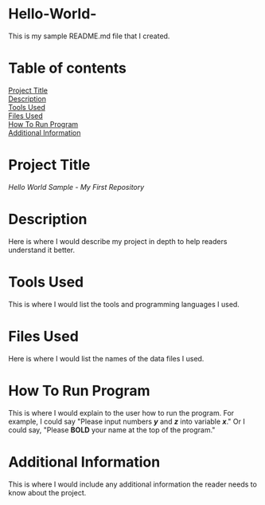 # Hello-World-
This is my sample README.md file that I created. 

# Table of contents
[Project Title](#Project-title)  
[Description](#Description)  
[Tools Used](#Tools-used)  
[Files Used](#Files-used)  
[How To Run Program](#How-to-run-program)  
[Additional Information](#Addtional-information) 

# Project Title 
*Hello World Sample - My First Repository*

# Description 
Here is where I would describe my project in depth to help readers understand it better. 

# Tools Used
This is where I would list the tools and programming languages I used. 

# Files Used
Here is where I would list the names of the data files I used. 

# How To Run Program 
This is where I would explain to the user how to run the program. For example, I could say "Please input numbers **_y_** and **_z_** into variable **_x_**." Or I could say, "Please **BOLD** your name at the top of the program." 

# Additional Information 
This is where I would include any additional information the reader needs to know about the project. 


